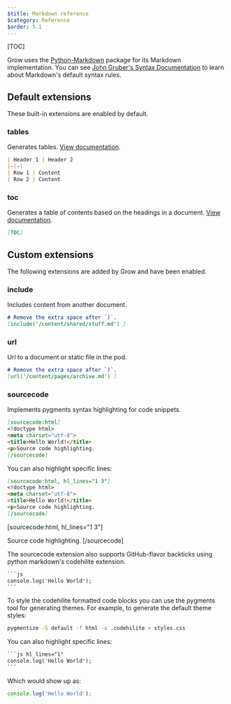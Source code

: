 ```yaml
---
$title: Markdown reference
$category: Reference
$order: 5.1
---
```

[TOC]

Grow uses the [Python-Markdown](https://github.com/waylan/Python-Markdown) package for its Markdown implementation. You can see [John Gruber's Syntax Documentation](http://daringfireball.net/projects/markdown/syntax) to learn about Markdown's default syntax rules.

## Default extensions

These built-in extensions are enabled by default.

### tables

Generates tables. [View documentation](http://pythonhosted.org/Markdown/extensions/tables.html).

```md
| Header 1 | Header 2
|-|-|
| Row 1 | Content
| Row 2 | Content
```

### toc

Generates a table of contents based on the headings in a document. [View documentation](http://pythonhosted.org/Markdown/extensions/toc.html).

```md
[​TOC]
```

## Custom extensions

The following extensions are added by Grow and have been enabled.

### include

Includes content from another document.

```md
# Remove the extra space after `)`.
[include('/content/shared/stuff.md') ]
```

### url

Url to a document or static file in the pod.

```md
# Remove the extra space after `)`.
[url('/content/pages/archive.md') ]
```

### sourcecode

Implements pygments syntax highlighting for code snippets.

```md
[​sourcecode:html]
<!doctype html>
<meta charset="utf-8">
<title>Hello World!</title>
<p>Source code highlighting.
[​/sourcecode]
```

You can also highlight specific lines:

```md
[​sourcecode:html, hl_lines="1 3"]
<!doctype html>
<meta charset="utf-8">
<title>Hello World!</title>
<p>Source code highlighting.
[​/sourcecode]
```

​[sourcecode:html, hl_lines="1 3"]
<!doctype html>
<meta charset="utf-8">
<title>Hello World!</title>
<p>Source code highlighting.
[/sourcecode]

The sourcecode extension also supports GitHub-flavor backticks using python markdown's codehilite extension.

```md
`​``js
console.log('Hello World');
`​``
```

To style the codehilite formatted code blocks you can use the pygments tool for generating themes. For example, to generate the default theme styles:

```bash
pygmentize -S default -f html -a .codehilite > styles.css
```

You can also highlight specific lines:

```md
`​``js hl_lines="1"
console.log('Hello World');
`​``
```

Which would show up as:

```js hl_lines="1"
console.log('Hello World');
```
